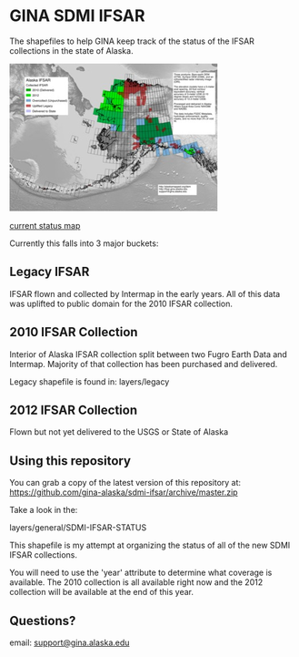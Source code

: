 GINA SDMI IFSAR
===============

The shapefiles to help GINA keep track of the status
of the IFSAR collections in the state of Alaska.

![current status map](./maps/Alaska-IFSAR-STATUS-current-thumb.jpg "Current Status")

[current status map](./maps/Alaska-IFSAR-STATUS-current.jpg "Current Status")

Currently this falls into 3 major buckets:

Legacy IFSAR
------------

IFSAR flown and collected by Intermap in the early years.  All of
this data was uplifted to public domain for the 2010 IFSAR collection.

2010 IFSAR Collection
---------------------

Interior of Alaska IFSAR collection split between two Fugro Earth Data 
and Intermap.  Majority of that collection has been purchased and delivered.

Legacy shapefile is found in: layers/legacy

2012 IFSAR Collection
---------------------

Flown but not yet delivered to the USGS or State of Alaska

Using this repository
---------------------

You can grab a copy of the latest version of this repository at:
https://github.com/gina-alaska/sdmi-ifsar/archive/master.zip

Take a look in the:

layers/general/SDMI-IFSAR-STATUS

This shapefile is my attempt at organizing the status of all of 
the new SDMI IFSAR collections. 

You will need to use the 'year' attribute to determine what coverage 
is available.  The 2010 collection is all available right now and 
the 2012 collection will be available at the end of this year.

Questions?
----------
email: support@gina.alaska.edu
